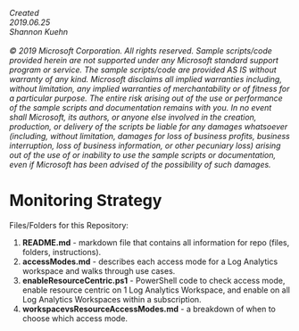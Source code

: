 <i>Created 
<br>2019.06.25 
<br>Shannon Kuehn 
<br>
<br>© 2019 Microsoft Corporation. 
All rights reserved. Sample scripts/code provided herein are not supported under any Microsoft standard support program or service. The sample scripts/code are provided AS IS without warranty of any kind. Microsoft disclaims all implied warranties including, without limitation, any implied warranties of merchantability or of fitness for a particular purpose. The entire risk arising out of the use or performance of the sample scripts and documentation remains with you. In no event shall Microsoft, its authors, or anyone else involved in the creation, production, or delivery of the scripts be liable for any damages whatsoever (including, without limitation, damages for loss of business profits, business interruption, loss of business information, or other pecuniary loss) arising out of the use of or inability to use the sample scripts or documentation, even if Microsoft has been advised of the possibility of such damages.</i>
<br>
# Monitoring Strategy
Files/Folders for this Repository:
1) **README.md** - markdown file that contains all information for repo (files, folders, instructions). 
2) **accessModes.md** - describes each access mode for a Log Analytics workspace and walks through use cases.
3) **enableResourceCentric.ps1** - PowerShell code to check access mode, enable resource centric on 1 Log Analytics Workspace, and enable on all Log Analytics Workspaces within a subscription.
4) **workspacevsResourceAccessModes.md** - a breakdown of when to choose which access mode.
